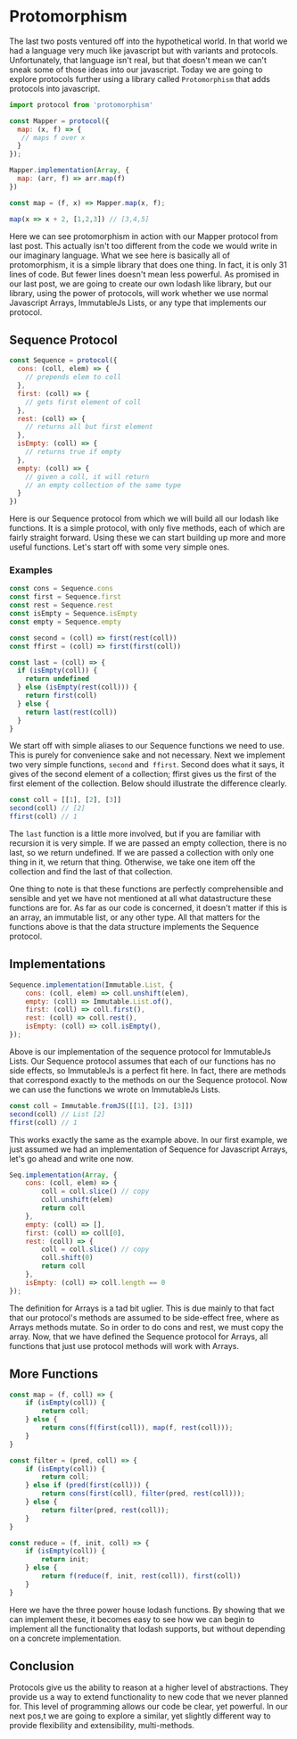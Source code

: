 # Protomorphism

The last two posts ventured off into the hypothetical world. In that world we had a language very much like javascript but with variants and protocols. Unfortunately, that language isn't real, but that doesn't mean we can't sneak some of those ideas into our javascript. Today we are going to explore protocols further using a library called `Protomorphism` that adds protocols into javascript. 

```javascript
import protocol from 'protomorphism'

const Mapper = protocol({
  map: (x, f) => {
   // maps f over x
  }
});

Mapper.implementation(Array, {
  map: (arr, f) => arr.map(f)
})

const map = (f, x) => Mapper.map(x, f);

map(x => x + 2, [1,2,3]) // [3,4,5]
```

Here we can see protomorphism in action with our Mapper protocol from last post. This actually isn't too different from the code we would write in our imaginary language. What we see here is basically all of protomorphism, it is a simple library that does one thing. In fact, it is only 31 lines of code. But fewer lines doesn't mean less powerful. As promised in our last post, we are going to create our own lodash like library, but our library, using the power of protocols, will work whether we use normal Javascript Arrays, ImmutableJs Lists, or any type that implements our protocol.

## Sequence Protocol

```javascript
const Sequence = protocol({
  cons: (coll, elem) => {
    // prepends elem to coll
  },
  first: (coll) => {
    // gets first element of coll
  },
  rest: (coll) => {
    // returns all but first element
  },
  isEmpty: (coll) => {
    // returns true if empty
  },
  empty: (coll) => {
    // given a coll, it will return 
    // an empty collection of the same type
  }
})
```

Here is our Sequence protocol from which we will build all our lodash like functions. It is a simple protocol, with only five methods, each of which are fairly straight forward. Using these we can start building up more and more useful functions. Let's start off with some very simple ones.

### Examples

```javascript
const cons = Sequence.cons
const first = Sequence.first
const rest = Sequence.rest
const isEmpty = Sequence.isEmpty
const empty = Sequence.empty

const second = (coll) => first(rest(coll))
const ffirst = (coll) => first(first(coll))

const last = (coll) => {
  if (isEmpty(coll)) {
    return undefined
  } else (isEmpty(rest(coll))) {
	return first(coll)
  } else {
    return last(rest(coll))
  }
}
```

We start off with simple aliases to our Sequence functions we need to use. This is purely for convenience sake and not necessary. Next we implement two very simple functions, `second` and` ffirst`. Second does what it says, it gives of the second element of a collection; ffirst gives us the first of the first element of the collection. Below should illustrate the difference clearly.

```javascript
const coll = [[1], [2], [3]]
second(coll) // [2]
ffirst(coll) // 1
```

The `last` function is a little more involved, but if you are familiar with recursion it is very simple. If we are passed an empty collection, there is no last, so we return undefined. If we are passed a collection with only one thing in it, we return that thing. Otherwise, we take one item off the collection and find the last of that collection.

One thing to note is that these functions are perfectly comprehensible and sensible and yet we have not mentioned at all what datastructure these functions are for. As far as our code is concerned, it doesn't matter if this is an array, an immutable list, or any other type. All that matters for the functions above is that the data structure implements the Sequence protocol.

## Implementations

```javascript
Sequence.implementation(Immutable.List, {
    cons: (coll, elem) => coll.unshift(elem),
    empty: (coll) => Immutable.List.of(),
    first: (coll) => coll.first(),
    rest: (coll) => coll.rest(),
    isEmpty: (coll) => coll.isEmpty(),
});
```

Above is our implementation of the sequence protocol for ImmutableJs Lists. Our Sequence protocol assumes that each of our functions has no side effects, so ImmutableJs is a perfect fit here. In fact, there are methods that correspond exactly to the methods on our the Sequence protocol. Now we can use the functions we wrote on ImmutableJs Lists.

```javascript
const coll = Immutable.fromJS([[1], [2], [3]])
second(coll) // List [2]
ffirst(coll) // 1
```

This works exactly the same as the example above. In our first example, we just assumed we had an implementation of Sequence for Javascript Arrays, let's go ahead and write one now.

```javascript
Seq.implementation(Array, {
    cons: (coll, elem) => {
        coll = coll.slice() // copy
        coll.unshift(elem)
        return coll
    },
    empty: (coll) => [],
    first: (coll) => coll[0],
    rest: (coll) => {
        coll = coll.slice() // copy
        coll.shift(0)
        return coll
    },
    isEmpty: (coll) => coll.length == 0
});
```

The definition for Arrays is a tad bit uglier. This is due mainly to that fact that our protocol's methods are assumed to be side-effect free, where as Arrays methods mutate. So in order to do cons and rest, we must copy the array. Now, that we have defined the Sequence protocol for Arrays, all functions that just use protocol methods will work with Arrays.

## More Functions

```Javascript
const map = (f, coll) => {
    if (isEmpty(coll)) {
        return coll;
    } else {
        return cons(f(first(coll)), map(f, rest(coll)));
    }
}

const filter = (pred, coll) => {
    if (isEmpty(coll)) {
        return coll;
    } else if (pred(first(coll))) {
        return cons(first(coll), filter(pred, rest(coll)));
    } else {
        return filter(pred, rest(coll));
    }
}

const reduce = (f, init, coll) => {
    if (isEmpty(coll)) {
        return init;
    } else {
        return f(reduce(f, init, rest(coll)), first(coll)) 
    }
}
```

Here we have the three power house lodash functions. By showing that we can implement these, it becomes easy to see how we can begin to implement all the functionality that lodash supports, but without depending on a concrete implementation. 

## Conclusion

Protocols give us the ability to reason at a higher level of abstractions. They provide us a way to extend functionality to new code that we never planned for. This level of programming allows our code be clear, yet powerful. In our next pos,t we are going to explore a similar, yet slightly different way to provide flexibility and extensibility, multi-methods.